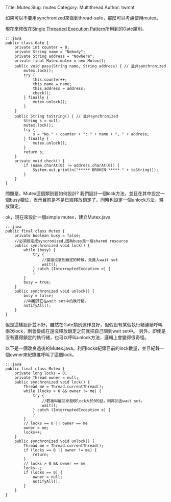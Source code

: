 Title: Mutex
Slug: mutex
Category: Multithread
Author: twmht

如果可以不要用synchronized來做到thread-safe，那麼可以考慮使用mutex。

現在來修改在[Single Threaded Execution Pattern](http://twmht.github.io/blog/posts/2013/10/multithread/single-thread-execution.html)所用到的Gate類別。

    :::java
    public class Gate {
        private int counter = 0;
        private String name = "Nobody";
        private String address = "Nowhere";
        private final Mutex mutex = new Mutex();
        public void pass(String name, String address) { // 並非synchronized
            mutex.lock();
            try {
                this.counter++;
                this.name = name;
                this.address = address;
                check();
            } finally {
                mutex.unlock();
            }
        }
        public String toString() { // 並非synchronized
            String s = null;
            mutex.lock();
            try {
                s = "No." + counter + ": " + name + ", " + address;
            } finally {
                mutex.unlock();
            }
            return s;
        }
        private void check() {
            if (name.charAt(0) != address.charAt(0)) {
                System.out.println("***** BROKEN ***** " + toString());
            }
        }
    }

問題是，Mutex這個類別要如何設計?
    我們設計一個lock方法，並且在其中設定一個busy欄位，表示目前是不是已經釋放鎖定了。同時也設定一個unlock方法，釋放鎖定。

ok，現在來設計一個simple mutex，建立Mutex.java

    :::java
    public final class Mutex {
        private boolean busy = false;
        //必須設定成syncronized,因為busy是一個shared resource
        public synchronized void lock() {
            while (busy) {
                try {
                    //當還沒拿到鎖定的時候，先進入wait set
                    wait();
                } catch (InterruptedException e) {
                }
            }
            busy = true;
        }
        public synchronized void unlock() {
            busy = false;
            //叫醒其它在wait set中的執行緒。
            notifyAll();
        }
    }

但是這樣設計並不好，雖然在Gate類別運作良好，但假設有某個執行緒連續呼叫兩次lock，則會變成在還沒釋放鎖定之前就把自己關到wait set中。
另外，即使是沒有獲得鎖定的執行緒，也可以呼叫unlock方法，邏輯上會變得很奇怪。

以下是一個改良過後的Mutex.java。利用locks紀錄目前的lock數量，並且紀錄一個owner來紀錄誰呼叫了這個lock。

    :::java
    public final class Mutex {
        private long locks = 0;
        private Thread owner = null;
        public synchronized void lock() {
            Thread me = Thread.currentThread();
            while (locks > 0 && owner != me) {
                try {
                    //若被叫醒回來發現lock大於0的話，則再回去wait set。
                    wait();
                } catch (InterruptedException e) {
                }
            }
            // locks == 0 || owner == me
            owner = me;
            locks++;
        }
        public synchronized void unlock() {
            Thread me = Thread.currentThread();
            if (locks == 0 || owner != me) {
                return;
            }
            // locks > 0 && owner == me
            locks--;
            if (locks == 0) {
                owner = null;
                notifyAll();
            }
        }
    }
